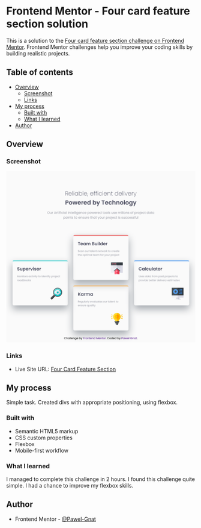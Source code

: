 # Frontend Mentor - Four card feature section solution

This is a solution to the [Four card feature section challenge on Frontend Mentor](https://www.frontendmentor.io/challenges/four-card-feature-section-weK1eFYK). Frontend Mentor challenges help you improve your coding skills by building realistic projects.

## Table of contents

- [Overview](#overview)
  - [Screenshot](#screenshot)
  - [Links](#links)
- [My process](#my-process)
  - [Built with](#built-with)
  - [What I learned](#what-i-learned)
- [Author](#author)

## Overview

### Screenshot

![](./screenshot.png)

### Links

- Live Site URL: [Four Card Feature Section](https://pawel-gnat.github.io/Frontend-Mentor-Four-Card-Feature-Section/)

## My process

Simple task. Created divs with appropriate positioning, using flexbox.

### Built with

- Semantic HTML5 markup
- CSS custom properties
- Flexbox
- Mobile-first workflow

### What I learned

I managed to complete this challenge in 2 hours. I found this challenge quite simple. I had a chance to improve my flexbox skills.

## Author

- Frontend Mentor - [@Pawel-Gnat](https://www.frontendmentor.io/profile/Pawel-Gnat)

